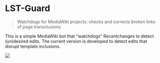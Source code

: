 
# LST-Guard
> Watchdogs for MediaWiki projects: checks and corrects broken links of page transclusions


This is a simple MediaWiki bot that "watchdogs"  Recentchanges to detect (un)desired
edits. The current version is developed to detect edits that disrupt template inclusions.

![](https://upload.wikimedia.org/wikipedia/commons/thumb/b/b3/Bote_Boas_Vindas2.png/206px-Bote_Boas_Vindas2.png)
